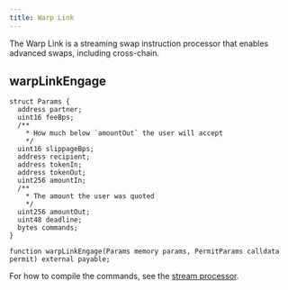 ```yaml
---
title: Warp Link
---
```


The Warp Link is a streaming swap instruction processor that enables advanced swaps, including cross-chain.

## warpLinkEngage

```solidity
struct Params {
  address partner;
  uint16 feeBps;
  /**
    * How much below `amountOut` the user will accept
    */
  uint16 slippageBps;
  address recipient;
  address tokenIn;
  address tokenOut;
  uint256 amountIn;
  /**
    * The amount the user was quoted
    */
  uint256 amountOut;
  uint48 deadline;
  bytes commands;
}

function warpLinkEngage(Params memory params, PermitParams calldata permit) external payable;
```

For how to compile the commands, see the [stream processor](https://github.com/sifiorg/sifi/blob/master/packages/hardhat/contracts/facets/WarpLink.sol).
